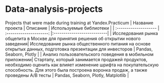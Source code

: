 # Data-analysis-projects
Projects that were made during training at Yandex.Practicum
| Название проекта | Описание | Используемые библиотеки |
| :-------------------- | :---------------------: |:---------------------------|
| Исследования рынка общепита в Москве для принятия решения об открытии нового заведения| Исследование рынка общественного питания на основе открытых данных, подготовка презентации для инвесторов | Pandas, Seaborn, Plotly |
| Анализ пользовательского поведения в мобильном приложении| Стартапу, который занимается продажей продуктов, необходимо оценить как влияет изменение шрифта на покупательскую способность. Для этого была построена воронка продаж, а также проведены A/B тесты | Pandas, Seaborn, Plotly, Matplotlib |

